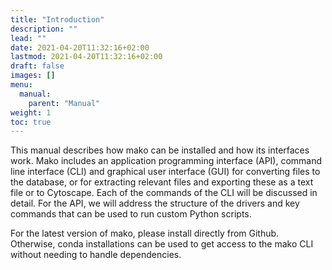 ```yaml
---
title: "Introduction"
description: ""
lead: ""
date: 2021-04-20T11:32:16+02:00
lastmod: 2021-04-20T11:32:16+02:00
draft: false
images: []
menu: 
  manual:
    parent: "Manual"
weight: 1
toc: true
---
```


This manual describes how mako can be installed and how its interfaces work. Mako includes an application programming interface (API), command line interface (CLI) and graphical user interface (GUI) for converting files to the database, or for extracting relevant files and exporting these as a text file or to Cytoscape. 
Each of the commands of the CLI will be discussed in detail. For the API, we will address the structure of the drivers and key commands that can be used to run custom Python scripts. 

For the latest version of mako, please install directly from Github. Otherwise, conda installations can be used to get access to the mako CLI without needing to handle dependencies.  
